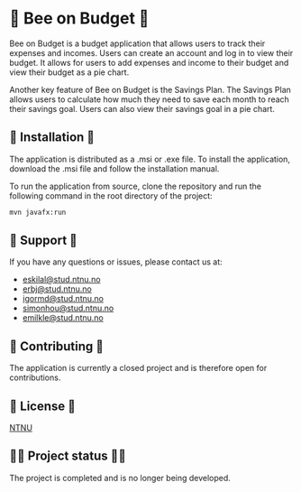 # 🐝 Bee on Budget 🐝

Bee on Budget is a budget application that allows users to track their expenses and incomes. Users can create an account
and log in to view their budget. It allows for users to add expenses and income to their budget and
view their budget as a pie chart.

Another key feature of Bee on Budget is the Savings Plan. The Savings Plan allows users to calculate how
much they need to save each month to reach their savings goal. Users can also view their savings goal in a pie chart.

## 💾 Installation 💾 

The application is distributed as a .msi or .exe file. To install the application, download the .msi file and follow the
installation manual.

To run the application from source, clone the repository and run the following command in the root directory of the
project:

```bash
mvn javafx:run
```

## 📧 Support 💌

If you have any questions or issues, please contact us at:

- <eskilal@stud.ntnu.no>
- <erbj@stud.ntnu.no>
- <igormd@stud.ntnu.no>
- <simonhou@stud.ntnu.no>
- <emilkle@stud.ntnu.no>

##  🔨 Contributing 🔧

The application is currently a closed project and is therefore open for contributions.

## 📜 License 📃

[NTNU](https://www.ntnu.edu/)

## 👷‍♂️ Project status 👨‍💻

The project is completed and is no longer being developed.
